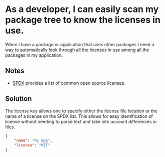 # As a developer, I can easily scan my package tree to know the licenses in use.

When I have a package or application that uses other packages I need a way to
automatically look through all the licenses in use among all the packages in my
application.

## Notes
- [SPDX](http://spdx.org/) provides a list of common open source licenses.

## Solution
The license key allows one to specify either the license file location or the
name of a license on the SPDX list. This allows for easy identification of
license without needing to parse text and take into account differences in files.

```json
{
    "name": "My App",
    "license": "MIT"
}
```
